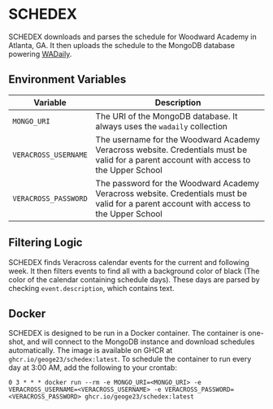 # SCHEDEX

SCHEDEX downloads and parses the schedule for Woodward Academy in Atlanta, GA. It then uploads the schedule to 
the MongoDB database powering [WADaily](https://github.com/geoge23/wadaily).

## Environment Variables
| Variable | Description |
| -------- | ----------- |
| `MONGO_URI` | The URI of the MongoDB database. It always uses the `wadaily` collection |
| `VERACROSS_USERNAME` | The username for the Woodward Academy Veracross website. Credentials must be valid for a parent account with access to the Upper School |
| `VERACROSS_PASSWORD` | The password for the Woodward Academy Veracross website. Credentials must be valid for a parent account with access to the Upper School |

## Filtering Logic
SCHEDEX finds Veracross calendar events for the current and following week. It then filters events to find all with a background color of black (The color of the calendar containing schedule days). These days are parsed by checking `event.description`, which contains text. 

## Docker
SCHEDEX is designed to be run in a Docker container. The container is one-shot, and will connect to the MongoDB instance and download schedules automatically. The image is available on GHCR at `ghcr.io/geoge23/schedex:latest`. To schedule the container to run every day at 3:00 AM, add the following to your crontab:

```cron
0 3 * * * docker run --rm -e MONGO_URI=<MONGO_URI> -e VERACROSS_USERNAME=<VERACROSS_USERNAME> -e VERACROSS_PASSWORD=<VERACROSS_PASSWORD> ghcr.io/geoge23/schedex:latest
```

